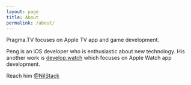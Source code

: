 ```yaml
---
layout: page
title: About
permalink: /about/
---
```


Pragma.TV focuses on Apple TV app and game development.

Peng is an iOS developer who is enthusiastic about new technology. His another work is [develop.watch](http://develop.watch) which focuses on Apple Watch app development.

Reach him [@NilStack](https://twitter.com/NilStack)
